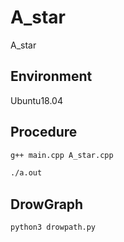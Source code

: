 # A_star
A_star
## Environment
Ubuntu18.04
## Procedure
```bash
g++ main.cpp A_star.cpp
```
```bash
./a.out
```
## DrowGraph
```bash
python3 drowpath.py
```

